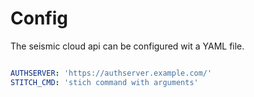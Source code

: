 # Config

The seismic cloud api can be configured wit a YAML file.

```yaml

AUTHSERVER: 'https://authserver.example.com/'
STITCH_CMD: 'stich command with arguments'


```
